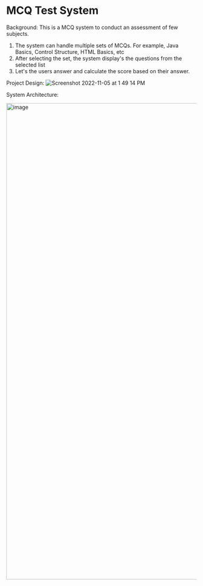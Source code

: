 # MCQ Test System
Background: 
This is a MCQ system to conduct an assessment of few subjects.
1. The system can handle multiple sets of MCQs. For example, Java Basics, Control Structure, HTML Basics, etc
2. After selecting the set, the system display's the questions from the selected list
3. Let's the users answer and calculate the score based on their answer.


Project Design:
![Screenshot 2022-11-05 at 1 49 14 PM](https://user-images.githubusercontent.com/98897446/200110639-3d91c19b-ecb9-4b22-8ef6-32dc1d8e6fe0.JPEG)

System Architecture:

<img width="1259" alt="image" src="https://user-images.githubusercontent.com/98897446/200110549-48d2712f-ae14-4e3d-a389-9a7f49aa6f8a.png">
